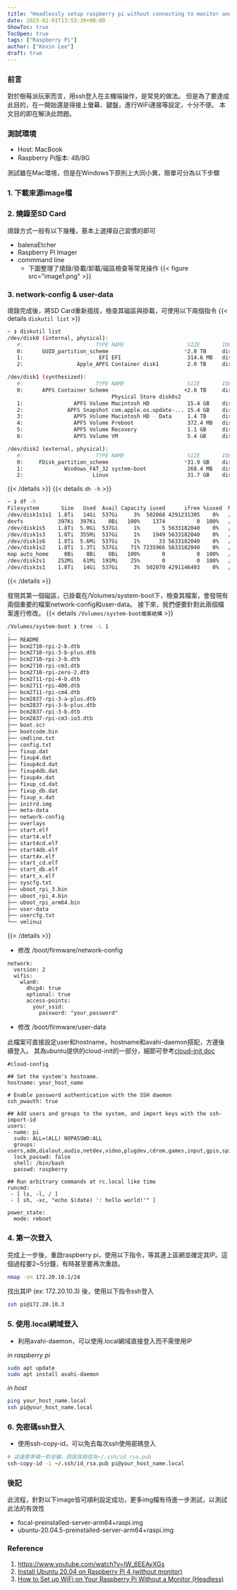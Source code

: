 ```yaml
---
title: "Headlessly setup raspberry pi without connecting to monitor and keyboard"
date: 2023-02-01T13:53:39+08:00
ShowToc: true
TocOpen: true
tags: ["Raspberry Pi"]
author: ["Kevin Lee"]
draft: true
---
```


### 前言
對於樹莓派玩家而言，用ssh登入在主機端操作，是常見的做法。
但是為了要達成此目的，在一開始還是得接上螢幕、鍵盤，進行WiFi連接等設定，十分不便。
本文目的即在解決此問題。

### 測試環境
- Host: MacBook
- Raspberry Pi版本: 4B/8G

測試雖在Mac環境，但是在Windows下原則上大同小異，簡單可分為以下步驟

### 1. 下載來源image檔

### 2. 燒錄至SD Card
燒錄方式一般有以下幾種，基本上選擇自己習慣的即可
- balenaEtcher
- Raspberry Pi Imager
- commmand line
  - 下圖整理了燒錄/掛載/卸載/磁區檢查等常見操作
    {{< figure src="image1.png" >}}

### 3. network-config & user-data
燒錄完成後，將SD Card重新插拔，檢查其磁區與掛載，可使用以下兩個指令
{{< details `diskutil list` >}}
```bash
~ ❯ diskutil list
/dev/disk0 (internal, physical):
   #:                       TYPE NAME                    SIZE       IDENTIFIER
   0:      GUID_partition_scheme                        *2.0 TB     disk0
   1:                        EFI ⁨EFI⁩                     314.6 MB   disk0s1
   2:                 Apple_APFS ⁨Container disk1⁩         2.0 TB     disk0s2

/dev/disk1 (synthesized):
   #:                       TYPE NAME                    SIZE       IDENTIFIER
   0:      APFS Container Scheme -                      +2.0 TB     disk1
                                 Physical Store disk0s2
   1:                APFS Volume ⁨Macintosh HD⁩            15.4 GB    disk1s1
   2:              APFS Snapshot ⁨com.apple.os.update-...⁩ 15.4 GB    disk1s1s1
   3:                APFS Volume ⁨Macintosh HD - Data⁩     1.4 TB     disk1s2
   4:                APFS Volume ⁨Preboot⁩                 372.4 MB   disk1s3
   5:                APFS Volume ⁨Recovery⁩                1.1 GB     disk1s4
   6:                APFS Volume ⁨VM⁩                      5.4 GB     disk1s5

/dev/disk2 (external, physical):
   #:                       TYPE NAME                    SIZE       IDENTIFIER
   0:     FDisk_partition_scheme                        *31.9 GB    disk2
   1:             Windows_FAT_32 ⁨system-boot⁩             268.4 MB   disk2s1
   2:                      Linux ⁨⁩                        31.7 GB    disk2s2
```
{{< /details >}}
{{< details `dh -h` >}}
```bash
~ ❯ df -h
Filesystem       Size   Used  Avail Capacity iused      ifree %iused  Mounted on
/dev/disk1s1s1  1.8Ti   14Gi  537Gi     3%  502068 4291231305    0%   /
devfs           397Ki  397Ki    0Bi   100%    1374          0  100%   /dev
/dev/disk1s5    1.8Ti  5.0Gi  537Gi     1%       5 5633182040    0%   /System/Volumes/VM
/dev/disk1s3    1.8Ti  355Mi  537Gi     1%    1949 5633182040    0%   /System/Volumes/Preboot
/dev/disk1s6    1.8Ti  5.6Mi  537Gi     1%      33 5633182040    0%   /System/Volumes/Update
/dev/disk1s2    1.8Ti  1.3Ti  537Gi    71% 7235966 5633182040    0%   /System/Volumes/Data
map auto_home     0Bi    0Bi    0Bi   100%       0          0  100%   /System/Volumes/Data/home
/dev/disk2s1    252Mi   61Mi  191Mi    25%       0          0  100%   /Volumes/system-boot
/dev/disk1s1    1.8Ti   14Gi  537Gi     3%  502070 4291146493    0%   /System/Volumes/Update/mnt1
```
{{< /details >}}

發現其第一個磁區，已掛載在/Volumes/system-boot下，檢查其檔案，會發現有兩個重要的檔案network-config和user-data。
接下來，我們便要針對此兩個檔案進行修改。
{{< details `/Volumes/system-boot檔案結構` >}}
```bash
/Volumes/system-boot ❯ tree -L 1
.
├── README
├── bcm2710-rpi-2-b.dtb
├── bcm2710-rpi-3-b-plus.dtb
├── bcm2710-rpi-3-b.dtb
├── bcm2710-rpi-cm3.dtb
├── bcm2710-rpi-zero-2.dtb
├── bcm2711-rpi-4-b.dtb
├── bcm2711-rpi-400.dtb
├── bcm2711-rpi-cm4.dtb
├── bcm2837-rpi-3-a-plus.dtb
├── bcm2837-rpi-3-b-plus.dtb
├── bcm2837-rpi-3-b.dtb
├── bcm2837-rpi-cm3-io3.dtb
├── boot.scr
├── bootcode.bin
├── cmdline.txt
├── config.txt
├── fixup.dat
├── fixup4.dat
├── fixup4cd.dat
├── fixup4db.dat
├── fixup4x.dat
├── fixup_cd.dat
├── fixup_db.dat
├── fixup_x.dat
├── initrd.img
├── meta-data
├── network-config
├── overlays
├── start.elf
├── start4.elf
├── start4cd.elf
├── start4db.elf
├── start4x.elf
├── start_cd.elf
├── start_db.elf
├── start_x.elf
├── syscfg.txt
├── uboot_rpi_3.bin
├── uboot_rpi_4.bin
├── uboot_rpi_arm64.bin
├── user-data
├── usercfg.txt
└── vmlinuz
```
{{< /details >}}

* 修改 /boot/firmware/network-config
```
network:
  version: 2
  wifis:
    wlan0:
      dhcp4: true
      optional: true
      access-points:
        your_ssid:
          password: "your_password"
```
* 修改 /boot/firmware/user-data

此檔案可直接設定user和hostname，hostname和avahi-daemon搭配，方邊後續登入。
其為ubuntu提供的cloud-init的一部分，細節可參考[cloud-init doc](https://cloudinit.readthedocs.io/en/latest/reference/examples.html#)
```
#cloud-config

## Set the system's hostname.
hostname: your_host_name

# Enable password authentication with the SSH daemon
ssh_pwauth: true

## Add users and groups to the system, and import keys with the ssh-import-id
users:
- name: pi
  sudo: ALL=(ALL) NOPASSWD:ALL
  groups: users,adm,dialout,audio,netdev,video,plugdev,cdrom,games,input,gpio,spi,i2c,render,sudo
  lock_passwd: false
  shell: /bin/bash
  passwd: raspberry

## Run arbitrary commands at rc.local like time
runcmd:
 - [ ls, -l, / ]
 - [ sh, -xc, "echo $(date) ': hello world!'" ]

power_state:
  mode: reboot
```

### 4. 第一次登入
完成上一步後，重啟raspberry pi，使用以下指令，等其連上區網並確定其IP。這個過程要2~5分鐘，有時甚至要再次重啟。
```bash
nmap -sn 172.20.10.1/24
```
找出其IP (ex: 172.20.10.3) 後，使用以下指令ssh登入
```bash
ssh pi@172.20.10.3
```

### 5. 使用.local網域登入
* 利用avahi-daemon，可以使用.local網域直接登入而不需使用IP

_in raspberry pi_
```bash
sudo apt update
sudo apt install avahi-daemon
```
_in host_
```bash
ping your_host_name.local
ssh pi@your_host_name.local
```
### 6. 免密碼ssh登入
* 使用ssh-copy-id，可以免去每次ssh使用密碼登入
```bash
# 這邊需準備一對金鑰，假設其路徑為~/.ssh/id_rsa.pub
ssh-copy-id -i ~/.ssh/id_rsa.pub pi@your_host_name.local
```

### 後記
此流程，針對以下image皆可順利設定成功，更多img檔有待進一步測試，以測試此法的有效性
- focal-preinstalled-server-arm64+raspi.img
- ubuntu-20.04.5-preinstalled-server-arm64+raspi.img

### Reference
1. https://www.youtube.com/watch?v=IW_6EEAyXGs
2. [Install Ubuntu 20.04 on Raspberry Pi 4 (without monitor)](https://roboticsbackend.com/install-ubuntu-on-raspberry-pi-without-monitor/)
3. [How to Set up WiFi on Your Raspberry Pi Without a Monitor (Headless)](https://howchoo.com/g/ndy1zte2yjn/how-to-set-up-wifi-on-your-raspberry-pi-without-ethernet)
